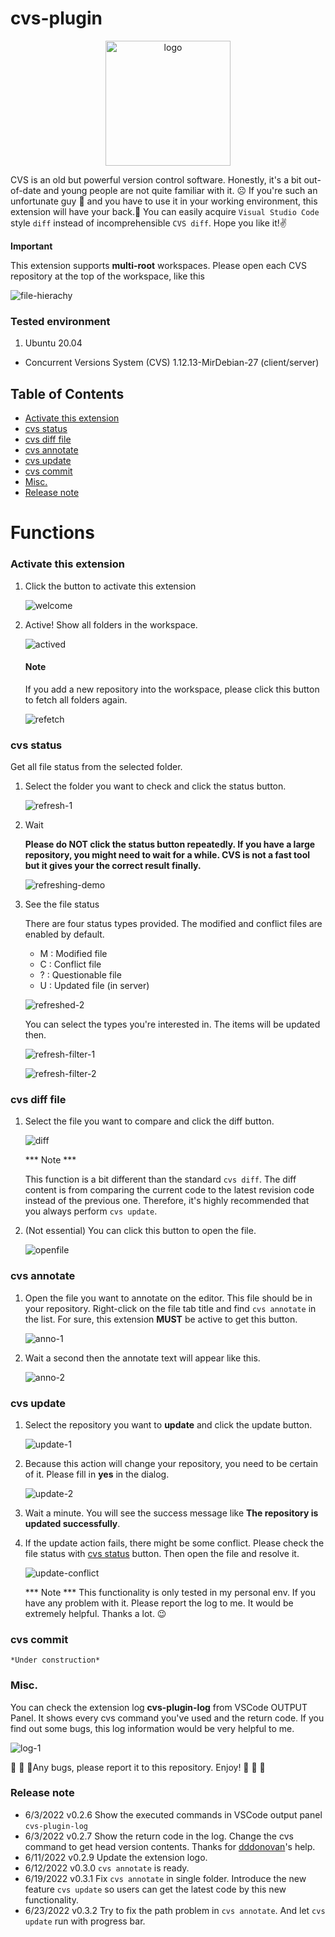 # cvs-plugin

<p align="center">
<img src="/resources/cvs_logo_color.jpg" alt="logo" width="200" height="200"/>
</p>

CVS is an old but powerful version control software. Honestly, it's a bit out-of-date and young people are not quite familiar with it. :frowning_face: If you're such an unfortunate guy :pleading_face: and you have to use it in your working environment, this extension will have your back.:call_me_hand: You can easily acquire `Visual Studio Code` style `diff` instead of incomprehensible `CVS diff`. Hope you like it!:v:

**Important**

This extension supports **multi-root** workspaces. Please open each CVS repository at the top of the workspace, like this

![file-hierachy](/resources/readme/file-hierachy.png "Folder structure")

### Tested environment

  1. Ubuntu 20.04
   * Concurrent Versions System (CVS) 1.12.13-MirDebian-27 (client/server)

## Table of Contents
  - [Activate this extension](#activate-this-extension)
  - [cvs status](#cvs-status)
  - [cvs diff file](#cvs-diff-file)
  - [cvs annotate](#cvs-annotate)
  - [cvs update](#cvs-update)
  - [cvs commit](#cvs-commit)
  - [Misc.](#misc)
  - [Release note](#release-note)

# Functions

### Activate this extension

1. Click the button to activate this extension

    ![welcome](/resources/readme/welcome.png "Welcome page")

2. Active! Show all folders in the workspace.
   
   ![actived](/resources/readme/actived.png "Active page")

    #### Note

    If you add a new repository into the workspace, please click this button to fetch all folders again.

    ![refetch](/resources/readme/refetch.png "Refetch button")

### cvs status

Get all file status from the selected folder.

1. Select the folder you want to check and click the status button.

    ![refresh-1](/resources/readme/refresh-1.png "Refresh 1")

2. Wait

    __Please do NOT click the status button repeatedly. If you have a large repository, you might need to wait for a while. CVS is not a fast tool but it gives your the correct result finally.__
    
    ![refreshing-demo](/resources/readme/refreshing-demo.png "Refreshing Demo")

3. See the file status

    There are four status types provided. The modified and conflict files are enabled by default.
    * M : Modified file
    * C : Conflict file
    * ? : Questionable file
    * U : Updated file (in server)

    ![refreshed-2](/resources/readme/refresh-2.png "Refresh 2")

    You can select the types you're interested in. The items will be updated then.

    ![refresh-filter-1](/resources/readme/refresh-filter-1.png "Filter 1")

    ![refresh-filter-2](/resources/readme/refresh-filter-2.png "Filter 2")


### cvs diff file

1. Select the file you want to compare and click the diff button.

    ![diff](/resources/readme/diff.png "Diff")

    *** Note ***
    
    This function is a bit different than the standard `cvs diff`. The diff content is from comparing the current code to the latest revision code instead of the previous one. Therefore, it's highly recommended that you always perform `cvs update`.

2. (Not essential) You can click this button to open the file.

    ![openfile](/resources/readme/open-file.png "OpenFile")

### cvs annotate

1. Open the file you want to annotate on the editor. This file should be in your repository. Right-click on the file tab title and find `cvs annotate` in the list. For sure, this extension __MUST__ be active to get this button.

    ![anno-1](/resources/readme/annotate-1.png "Annotate file 1")

2. Wait a second then the annotate text will appear like this.

    ![anno-2](/resources/readme/annotate-2.png "Annotate file 2")

### cvs update

1. Select the repository you want to __update__ and click the update button.

    ![update-1](/resources/readme/update-1.png "Update repo 1")

2. Because this action will change your repository, you need to be certain of it. Please fill in __yes__ in the dialog.

    ![update-2](/resources/readme/update-2.png "Update repo 2")

3. Wait a minute. You will see the success message like __The repository is updated successfully__.

4. If the update action fails, there might be some conflict. Please check the file status with [cvs status](#cvs-status) button. Then open the file and resolve it.

    ![update-conflict](/resources/readme/update-conflict.png "Update repo conflict")

    *** Note ***
    This functionality is only tested in my personal env. If you have any problem with it. Please report the log to me. It would be extremely helpful. Thanks a lot. :wink:

### cvs commit

    *Under construction*


### Misc.

You can check the extension log __cvs-plugin-log__ from VSCode OUTPUT Panel. It shows every cvs command you've used and the return code. If you find out some bugs, this log information would be very helpful to me.

![log-1](/resources/readme/log-1.png "log-1")



:vulcan_salute: :vulcan_salute: :vulcan_salute:Any bugs, please report it to this repository. Enjoy! :vulcan_salute: :vulcan_salute: :vulcan_salute: 


### Release note

* 6/3/2022 v0.2.6 Show the executed commands in VSCode output panel `cvs-plugin-log`
* 6/3/2022 v0.2.7 Show the return code in the log. Change the cvs command to get head version contents. Thanks for [dddonovan](https://github.com/dddonovan)'s help.
* 6/11/2022 v0.2.9 Update the extension logo.
* 6/12/2022 v0.3.0 `cvs annotate` is ready.
* 6/19/2022 v0.3.1 Fix `cvs annotate` in single folder. Introduce the new feature `cvs update` so users can get the latest code by this new functionality.
* 6/23/2022 v0.3.2 Try to fix the path problem in `cvs annotate`. And let `cvs update` run with progress bar.
